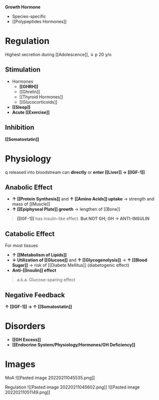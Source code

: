 **Growth Hormone**
- Species-specific
- [[Polypeptides Hormones]]

# Regulation
Highest secretion during [[Adolescence]], ↓ p 20 y/o

## Stimulation
- Hormones
	- **[[GHRH]]**
	- [[Ghrelin]]
	- [[Thyroid Hormones]]
	- [[Glucocorticoids]]
- **[[Sleep]]**
- **Acute [[Exercise]]**

## Inhibition
**[[Somatostatin]]**

# Physiology
q released into bloodstream can **directly** or **enter [[Liver]] → [[IGF-1]]**

## Anabolic Effect
- **↑ [[Protein Synthesis]]** and **↑ [[Amino Acids]] uptake** → strength and mass of [[Muscle]]
- **↑ [[Epiphyseal Plate]] growth** → lengthen of [[Bone]]
> **[[IGF-1]]** has insulin-like effect. **But NOT GH; GH → ANTI-INSULIN**

## Catabolic Effect
For most tissues
- **↑ [[Metabolism of Lipids]]**
- **↓ Utilization of [[Glucose]]** and **↑ [[Glycogenolysis]]** → **↑ [[Blood Sugar]]** → risk of [[Diabete Mellitus]] (diabetogenic effect)
- **Anti-[[Insulin]] effect**
> a.k.a. Glucose-sparing effect

## Negative Feedback
**↑ [[IGF-1]] → ↑ [[Somatostatin]]**

# Disorders
- **[[GH Excess]]**
- **[[Endocrine System/Physiology/Hormones/GH Deficiency]]**

# Images
MoA
![[Pasted image 20220211045535.png]]

Regulation
![[Pasted image 20220211045602.png]]
![[Pasted image 20220211051149.png]]